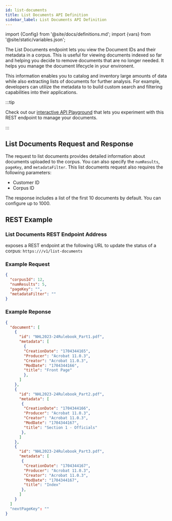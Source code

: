 ```yaml
---
id: list-documents
title: List Documents API Definition
sidebar_label: List Documents API Definition
---
```


import {Config} from '@site/docs/definitions.md';
import {vars} from '@site/static/variables.json';

The List Documents endpoint lets you view the Document IDs and their metadata 
in a corpus. This is useful for viewing documents indexed so far and helping 
you decide to remove documents that are no longer needed. It helps you manage 
the document lifecycle in your environent.

This information enables you to catalog and inventory large amounts of data 
while also extracting lists of documents for further analysis. For example, 
developers can utilize the metadata to to build custom search and filtering 
capabilities into their applications.

:::tip

Check out our [interactive API Playground](/docs/rest-api/list-documents) that lets you experiment with this 
REST endpoint to manage your documents.

:::

## List Documents Request and Response

The request to list documents provides detailed information about documents 
uploaded to the corpus. You can also specify the `numResults`, `pageKey`, and 
`metadataFilter`. This list documents request also requires the following 
parameters:

* Customer ID
* Corpus ID

The response includes a list of the first 10 documents by default. You can 
configure up to 1000.


## REST Example

### List Documents REST Endpoint Address

<Config v="names.product"/> exposes a REST endpoint at the following URL
to update the status of a corpus:
<code>https://<Config v="domains.rest.admin"/>/v1/list-documents</code>

### Example Request

```json
{
  "corpusId": 12,
  "numResults": 5,
  "pageKey": "",
  "metadataFilter": ""
}
```

### Example Reponse

```json
{
  "document": [
    {
      "id": "NHL2023-24Rulebook_Part1.pdf",
      "metadata": [
        {
        "CreationDate": "1704344165",
        "Producer": "Acrobat 11.0.3",
        "Creator": "Acrobat 11.0.3",
        "ModDate": "1704344166",
        "title": "Front Page"
        },
      ]
    },
    {
      "id": "NHL2023-24Rulebook_Part2.pdf",
      "metadata": [
       {
        "CreationDate": "1704344166",
        "Producer": "Acrobat 11.0.3",
        "Creator": "Acrobat 11.0.3",
        "ModDate": "1704344167",
        "title": "Section 1 - Officials"
       },
      ]
    },
    {
      "id": "NHL2023-24Rulebook_Part3.pdf",
      "metadata": [
       {
        "CreationDate": "1704344167",
        "Producer": "Acrobat 11.0.3",
        "Creator": "Acrobat 11.0.3",
        "ModDate": "1704344167",
        "title": "Index"
       },
      ]
    }
  ]
  "nextPageKey": ""
}

```